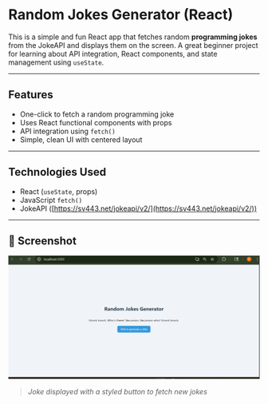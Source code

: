 # Random Jokes Generator (React)

This is a simple and fun React app that fetches random **programming jokes** from the JokeAPI and displays them on the screen. A great beginner project for learning about API integration, React components, and state management using `useState`.

---

## Features

- One-click to fetch a random programming joke
- Uses React functional components with props
- API integration using `fetch()`
- Simple, clean UI with centered layout

---

## Technologies Used

- React (`useState`, props)
- JavaScript `fetch()`
- JokeAPI ([https://sv443.net/jokeapi/v2/](https://sv443.net/jokeapi/v2/))


---

## 📸 Screenshot

![App Screenshot](./screenshot.png)
 
> _Joke displayed with a styled button to fetch new jokes_




